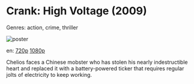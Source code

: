 # Crank: High Voltage (2009)

Genres: action, crime, thriller

![poster](http://image.tmdb.org/t/p/w500/6WLcJkIwyycyUDDfZ5VWU1TcLwF.jpg)

en:
  [720p](magnet:?xt=urn:btih:14390692F821E607FA69CBA01FC25E1D8C402C98&tr=udp://glotorrents.pw:6969/announce&tr=udp://tracker.opentrackr.org:1337/announce&tr=udp://torrent.gresille.org:80/announce&tr=udp://tracker.openbittorrent.com:80&tr=udp://tracker.coppersurfer.tk:6969&tr=udp://tracker.leechers-paradise.org:6969&tr=udp://p4p.arenabg.ch:1337&tr=udp://tracker.internetwarriors.net:1337)
  [1080p](magnet:?xt=urn:btih:59FB8B16141CAF32C0FA3F87FD0943D5C813724E&tr=udp://glotorrents.pw:6969/announce&tr=udp://tracker.opentrackr.org:1337/announce&tr=udp://torrent.gresille.org:80/announce&tr=udp://tracker.openbittorrent.com:80&tr=udp://tracker.coppersurfer.tk:6969&tr=udp://tracker.leechers-paradise.org:6969&tr=udp://p4p.arenabg.ch:1337&tr=udp://tracker.internetwarriors.net:1337)
  


Chelios faces a Chinese mobster who has stolen his nearly indestructible heart and replaced it with a battery-powered ticker that requires regular jolts of electricity to keep working.